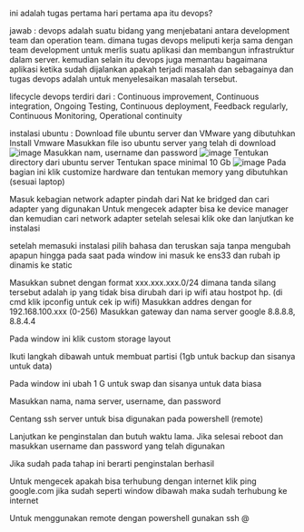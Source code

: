 ini adalah tugas pertama hari pertama
apa itu devops?

jawab : devops adalah suatu bidang yang menjebatani antara development team dan operation team. dimana tugas devops meliputi kerja sama dengan team development untuk merlis suatu aplikasi dan membangun infrastruktur dalam server. kemudian selain itu devops juga memantau bagaimana aplikasi ketika sudah dijalankan apakah terjadi masalah dan sebagainya dan tugas devops adalah untuk menyelesaikan masalah tersebut.

lifecycle devops terdiri dari :
Continuous improvement, Continuous integration, Ongoing Testing, Continuous deployment, Feedback regularly, Continuous Monitoring, Operational continuity

instalasi ubuntu :
Download file ubuntu server dan VMware yang dibutuhkan
Install Vmware
Masukkan file iso ubuntu server yang telah di download
 ![image](https://github.com/fifa0903/devops17-dumbways-faizal/assets/132969781/3c21cd81-823a-45f8-9c42-9be03a075c9a)
Masukkan nam, username dan password
 ![image](https://github.com/fifa0903/devops17-dumbways-faizal/assets/132969781/b755b98c-1087-42e8-915b-c12a2b7d6c20)
Tentukan directory dari ubuntu server
Tentukan space minimal 10 Gb
 ![image](https://github.com/fifa0903/devops17-dumbways-faizal/assets/132969781/c83a5a62-00af-4d65-a193-3843ac964f51)
Pada bagian ini klik customize hardware dan tentukan memory yang dibutuhkan (sesuai laptop)
 
Masuk kebagian network adapter pindah dari Nat ke bridged dan cari adapter yang digunakan Untuk mengecek adapter bisa ke device manager dan kemudian cari network adapter setelah selesai klik oke dan lanjutkan ke instalasi
 
setelah memasuki instalasi pilih bahasa dan teruskan saja tanpa mengubah apapun hingga pada saat pada window ini masuk ke ens33 dan rubah ip dinamis ke static
 
Masukkan subnet dengan format xxx.xxx.xxx.0/24 dimana tanda silang tersebut adalah ip yang tidak bisa dirubah dari ip wifi atau hostpot hp. (di cmd klik ipconfig untuk cek ip wifi)
Masukkan addres dengan for 192.168.100.xxx (0-256)
Masukkan gateway dan nama server google 8.8.8.8, 8.8.4.4 
 
Pada window ini klik custom storage layout
 
Ikuti langkah dibawah untuk membuat partisi (1gb untuk backup dan sisanya untuk data)
 
Pada window ini ubah 1 G untuk swap dan sisanya untuk data biasa
 
 
Masukkan nama, nama server, username, dan password
 
Centang ssh server untuk bisa digunakan pada powershell (remote)
 
Lanjutkan ke penginstalan dan butuh waktu lama. Jika selesai reboot dan masukkan username dan password yang telah digunakan
 
Jika sudah pada tahap ini berarti penginstalan berhasil
 
Untuk mengecek apakah bisa terhubung dengan internet klik ping google.com jika sudah seperti window dibawah maka sudah terhubung ke internet
 
Untuk menggunakan remote dengan powershell gunakan ssh <username>@<ip addres>
 


